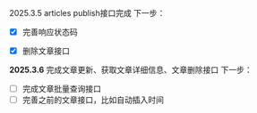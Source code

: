 2025.3.5
articles publish接口完成
下一步：

- [X]  完善响应状态码
- [X]  删除文章接口


**2025.3.6**
完成文章更新、获取文章详细信息、文章删除接口
下一步：

- [ ]  完成文章批量查询接口
- [ ]  完善之前的文章接口，比如自动插入时间
